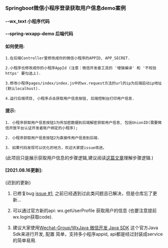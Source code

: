 ### Springboot微信小程序登录获取用户信息demo案例

#### --wx_text 小程序代码
#### --spring-wxapp-demo  后端代码

#### 如何使用:

    1.在后端Controller里修改成你的微信小程序的APPID, APP_SECRET.
    
    2.小程序也修改成你的小程序AppId (注意：微信开发者工具的 '增强编译' 和 '不校验https' 要勾选上).
    
    3.修改小程序pages/index/index.js中的wx.request方法的url的ip为后端启动ip地址 (默认localhost).
    
    4.运行后端项目, 小程序点击获取用户信息按钮, 后端控制台打印用户信息.
    
#### 提示:

    1. 小程序获取用户信息按钮1为传加密数据到后端解密获取用户信息, 包括UnionID(需要微信开放平台认证开发者账户绑定的小程序);
    
    2. 小程序获取用户信息按钮2为直接传用户信息到后端.

    3. 如果代码发现可以优化的地方，欢迎大家提issue改进。

  (此项目只是展示获取用户信息的步骤逻辑,建议阅读[这篇文章](https://blog.csdn.net/qq_41971087/article/details/82630612)理解步骤逻辑.)
 

#### [2021.08.16更新]:

   (迟到的更新)
   
   1. 已修复bug [issue #1](https://github.com/pjqdyd/Spring-wxapp-login/issues/1), 之前已经遇到过此类问题且已解决，但是仓库忘了更新...

   2. 可以通过官方新的api: wx.getUserProfile 获取用户的信息 (也要注意提前wx.login获取code).

   3. 建议大家使用[Wechat-Group/WxJava 微信开发 Java SDK](https://github.com/Wechat-Group/WxJava) 这个官方Java Sdk来进行开发, 配置
      简单，支持多小程序appid, api都是经过封装成service的简单易用.

